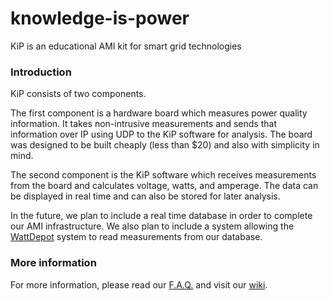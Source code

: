 knowledge-is-power
==================
KiP is an educational AMI kit for smart grid technologies

### Introduction
KiP consists of two components.

The first component is a hardware board which measures power quality information. It takes non-intrusive measurements and sends that information over IP using UDP to the KiP software for analysis. The board was designed to be built cheaply (less than $20) and also with simplicity in mind.

The second component is the KiP software which receives measurements from the board and calculates voltage, watts, and amperage. The data can be displayed in real time and can also be stored for later analysis.

In the future, we plan to include a real time database in order to complete our AMI infrastructure. We also plan to include a system allowing the [WattDepot](https://code.google.com/p/wattdepot/) system to read measurements from our database.

### More information
For more information, please read our [F.A.Q.](https://github.com/anthonyjchriste/knowledge-is-power/wiki/F.A.Q.) and visit our [wiki](https://github.com/anthonyjchriste/knowledge-is-power/wiki).
